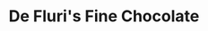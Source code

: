 ---
title: "De Fluri's Fine Chocolate"
url: /martinsburg/de-fluris-fine-chocolate/
shop: chocolate
---